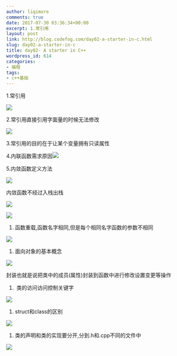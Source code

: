 ```yaml
---
author: liqimore
comments: true
date: 2017-07-30 03:36:34+00:00
excerpt: 1.常引用
layout: post
link: http://blog.codefog.com/day02-a-starter-in-c.html
slug: day02-a-starter-in-c
title: day02- A starter in C++
wordpress_id: 614
categories:
- 编程
tags:
- c++基础
---
```


1.常引用

![](https://static.codefog.com/qiniu/old/2017/07/4f144b67bc1348fc4cf627827ba549da.png)

2.常引用直接引用字面量的时候无法修改

![](https://static.codefog.com/qiniu/old/2017/07/5d293bb2c95e28395612a275ffd90d9c.png)

3.常引用的目的在于让某个变量拥有只读属性

4.内联函数需求原因![](https://static.codefog.com/qiniu/old/2017/07/90440db38edc6756b9843fdb06c60459.png)

5.内敛函数定义方法

![](https://static.codefog.com/qiniu/old/2017/07/675fdd6918184e1ad1f5487490265bb7.png)

内敛函数不经过入栈出栈

![](https://static.codefog.com/qiniu/old/2017/07/f9d33375aa550c1d975b213206be7670.png)

![](https://static.codefog.com/qiniu/old/2017/07/e3f79e89487d317807cf2d162ba4828c.png)





  1. 函数重载,函数名字相同,但是每个相同名字函数的参数不相同



![](https://static.codefog.com/qiniu/old/2017/07/ff18bbfbdc9587528d170e225337421f.png)





  1. 面向对象的基本概念



![](https://static.codefog.com/qiniu/old/2017/07/39e92f5b13c773d234d08264995e222e.png)

封装也就是说把类中的成员(属性)封装到函数中进行修改设置变更等操作





  1.  类的访问访问控制关键字



![](https://static.codefog.com/qiniu/old/2017/07/48659f88444bcefc73a04eab6c7b5125.png)





  1. struct和class的区别



![](https://static.codefog.com/qiniu/old/2017/07/1c787bb9d717462714bd4fbb5b8f6da3.png)





  1. 类的声明和类的实现要分开,分到.h和.cpp不同的文件中



![](https://static.codefog.com/qiniu/old/2017/07/6788f697262c18d03f0fdb414a3dfeec.png)
